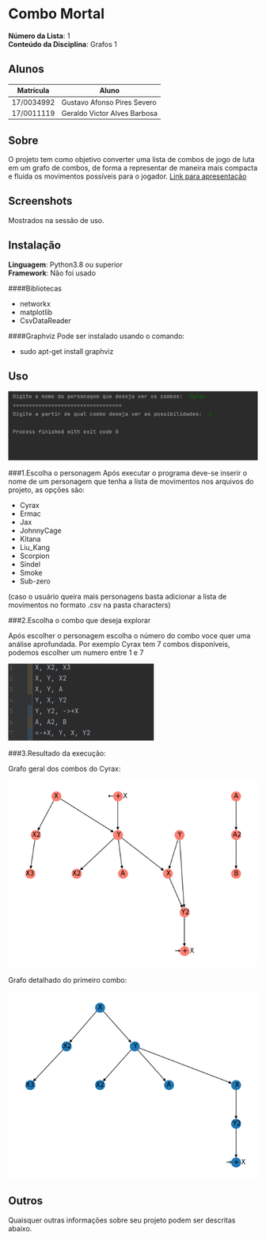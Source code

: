 # Combo Mortal

**Número da Lista**: 1<br>
**Conteúdo da Disciplina**: Grafos 1<br>

## Alunos
|Matrícula | Aluno |
| -- | -- |
| 17/0034992  |  Gustavo Afonso Pires Severo  |
| 17/0011119  |  Geraldo Victor Alves Barbosa |

## Sobre 
O projeto tem como objetivo converter uma lista de combos de jogo de luta em um grafo de combos, de forma a representar de maneira mais compacta e fluida os movimentos possíveis para o jogador. 
[Link para apresentação](https://www.youtube.com/watch?v=YJZZbTrr7do&ab_channel=GeraldoVictor)

## Screenshots
Mostrados na sessão de uso.

## Instalação 
**Linguagem**: Python3.8 ou superior<br>
**Framework**: Não foi usado<br>

####Bibliotecas 
- networkx
- matplotlib
- CsvDataReader

####Graphviz
Pode ser instalado usando o comando:
- sudo apt-get install graphviz

## Uso 

![alt text](screenshots/terminal.png)

###1.Escolha o personagem
Após executar o programa deve-se inserir o nome de um personagem que tenha a lista de movimentos nos arquivos do projeto, as opções são:
- Cyrax
- Ermac
- Jax
- JohnnyCage
- Kitana
- Liu_Kang
- Scorpion
- Sindel
- Smoke
- Sub-zero

(caso o usuário queira mais personagens basta adicionar a lista de movimentos no formato .csv na pasta characters)

###2.Escolha o combo que deseja explorar

Após escolher o personagem escolha o número do combo voce quer uma análise aprofundada.
Por exemplo Cyrax tem 7 combos disponíveis, podemos escolher um numero entre 1 e 7

![alt text](screenshots/CombosCyrax.png)


###3.Resultado da execução:

Grafo geral dos combos do Cyrax:

![alt text](screenshots/cyrax_geral.png)

Grafo detalhado do primeiro combo:

![alt text](screenshots/cyrax_primeiro.png)

## Outros 
Quaisquer outras informações sobre seu projeto podem ser descritas abaixo.





